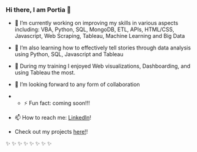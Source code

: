 ### Hi there, I am Portia  👋

- 🔭 I’m currently working on improving my skills in various aspects including: VBA, Python, SQL, MongoDB, ETL, APIs, HTML/CSS, Javascript, Web Scraping,  Tableau, Machine Learning and Big Data
- 🌱 I’m also learning how to effectively tell stories through data analysis using Python, SQL, Javascript and Tableau
- 👯 During my training I enjoyed Web visualizations, Dashboarding, and using Tableau the most.
- 🤔 I’m looking forward to any form of collaboration
- - ⚡ Fun fact: coming soon!!!
- 📫 How to reach me:  [LinkedIn](https://www.linkedin.com/in/portia-a/)!

- Check out my projects [here!](https://github.com/Posh007?tab=repositories)!

 ✨ ✨ ✨ ✨ ✨ ✨ ✨ ✨ 
